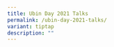 ```yaml
---
title: Ubin Day 2021 Talks
permalink: /ubin-day-2021-talks/
variant: tiptap
description: ""
---
```

